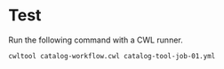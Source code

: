 # Test

Run the following command with a CWL runner.

`cwltool catalog-workflow.cwl catalog-tool-job-01.yml`
